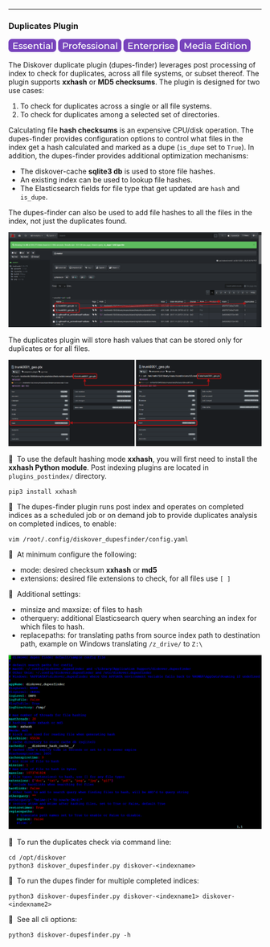 ___
### Duplicates Plugin

![Image: Essential Edition Label](images/button_edition_essential.png)&nbsp;![Image: Professional Edition Label](images/button_edition_professional.png)&nbsp;![Image: Enterprise Edition Label](images/button_edition_enterprise.png)&nbsp;![Image: AJA Diskover Media Edition Label](images/button_edition_media.png)

The Diskover duplicate plugin (dupes-finder) leverages post processing of index to check for duplicates, across all file systems, or subset thereof. The plugin supports **xxhash** or **MD5 checksums**. The plugin is designed for two use cases:

1. To check for duplicates across a single or all file systems.
1. To check for duplicates among a selected set of directories.

Calculating file **hash checksums** is an expensive CPU/disk operation. The dupes-finder provides configuration options to control what files in the index get a hash calculated and marked as a dupe (`is_dupe` set to `True`). In addition, the dupes-finder provides additional optimization mechanisms:

- The diskover-cache **sqlite3 db** is used to store file hashes.
- An existing index can be used to lookup file hashes.
- The Elasticsearch fields for file type that get updated are `hash` and `is_dupe`.

The dupes-finder can also be used to add file hashes to all the files in the index, not just the duplicates found.

![Image: Duplicate Plugin Results](images/image_plugins_dupes_finder_diskover_ui_results_pane.png)

The duplicates plugin will store hash values that can be stored only for duplicates or for all files.

![Image: Hash Values](images/image_plugins_dupes_finder_hash_values_in_file_attributes.png)

🔴 &nbsp;To use the default hashing mode **xxhash**, you will first need to install the **xxhash Python module**. Post indexing plugins are located in `plugins_postindex/` directory.
```
pip3 install xxhash
```

🔴 &nbsp;The dupes-finder plugin runs post index and  operates on completed indices as a scheduled job or on  demand job to provide  duplicates analysis on completed indices, to enable:
```
vim /root/.config/diskover_dupesfinder/config.yaml
```

🔴 &nbsp;At minimum configure the following:
- mode: desired checksum **xxhash** or **md5**
- extensions: desired file extensions to check, for all files use `[ ]`

🔴 &nbsp;Additional settings:
- minsize and maxsize: of files to hash
- otherquery: additional Elasticsearch query when searching an index for which files to hash.
- replacepaths: for translating paths from source index path to destination path, example on Windows translating `/z_drive/` to `Z:\`

![Image: Dupes-Finder Configuration](images/image_plugins_dupes_finder_config.png)

🔴 &nbsp;To run the duplicates check via command line:
```
cd /opt/diskover
python3 diskover_dupesfinder.py diskover-<indexname>
```

🔴 &nbsp;To run the dupes finder for multiple completed indices:
```
python3 diskover-dupesfinder.py diskover-<indexname1> diskover-<indexname2>
```

🔴 &nbsp;See all cli options:
```
python3 diskover-dupesfinder.py -h
```
